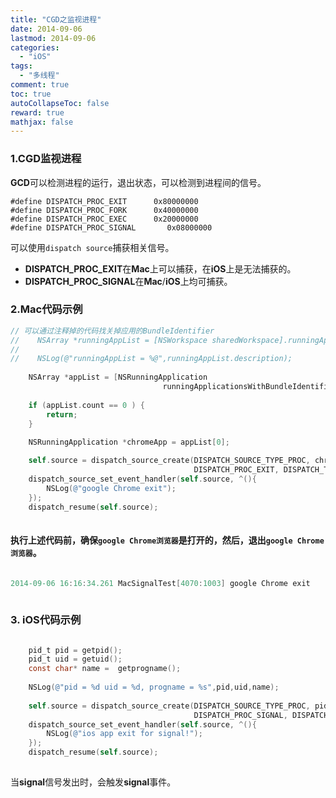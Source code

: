 ```yaml
---
title: "CGD之监视进程"
date: 2014-09-06
lastmod: 2014-09-06
categories:
  - "iOS"
tags:
  - "多线程"
comment: true
toc: true
autoCollapseToc: false
reward: true
mathjax: false
---
```


### 1.CGD监视进程

**GCD**可以检测进程的运行，退出状态，可以检测到进程间的信号。

    #define DISPATCH_PROC_EXIT		0x80000000
    #define DISPATCH_PROC_FORK		0x40000000
    #define DISPATCH_PROC_EXEC		0x20000000
    #define DISPATCH_PROC_SIGNAL	   0x08000000
可以使用`dispatch source`捕获相关信号。

* **DISPATCH_PROC_EXIT**在**Mac**上可以捕获，在**iOS**上是无法捕获的。
* **DISPATCH_PROC_SIGNAL**在**Mac**/**iOS**上均可捕获。

### 2.Mac代码示例

```objective-c
// 可以通过注释掉的代码找关掉应用的BundleIdentifier
//    NSArray *runningAppList = [NSWorkspace sharedWorkspace].runningApplications;
//    
//    NSLog(@"runningAppList = %@",runningAppList.description);
    
    NSArray *appList = [NSRunningApplication
                                  runningApplicationsWithBundleIdentifier:@"com.google.Chrome"];
    
    if (appList.count == 0 ) {
        return;
    }
    
    NSRunningApplication *chromeApp = appList[0];

    self.source = dispatch_source_create(DISPATCH_SOURCE_TYPE_PROC, chromeApp.processIdentifier,
                                         DISPATCH_PROC_EXIT, DISPATCH_TARGET_QUEUE_DEFAULT);
    dispatch_source_set_event_handler(self.source, ^(){
        NSLog(@"google Chrome exit");
    });
    dispatch_resume(self.source);
    
```

#### 执行上述代码前，确保`google Chrome浏览器`是打开的，然后，退出`google Chrome浏览器`。 

``` objective-c

2014-09-06 16:16:34.261 MacSignalTest[4070:1003] google Chrome exit
    
```

### 3. iOS代码示例
``` objective-c

    pid_t pid = getpid();
    pid_t uid = getuid();
    const char* name =  getprogname();
    
    NSLog(@"pid = %d uid = %d, progname = %s",pid,uid,name);
    
    self.source = dispatch_source_create(DISPATCH_SOURCE_TYPE_PROC, pid,
                                         DISPATCH_PROC_SIGNAL, DISPATCH_TARGET_QUEUE_DEFAULT);
    dispatch_source_set_event_handler(self.source, ^(){
        NSLog(@"ios app exit for signal!");
    });
    dispatch_resume(self.source);
    
```

当**signal**信号发出时，会触发**signal**事件。

``` objective-c

    
```
